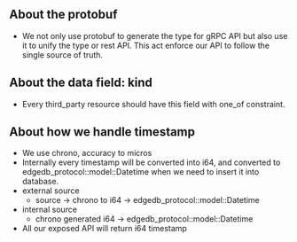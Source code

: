 

## About the protobuf

- We not only use protobuf to generate the type for gRPC API but also use it to unify the type or rest API. This act enforce our API to follow the single source of truth. 

## About the data field: kind

- Every third_party resource should have this field with one_of constraint.

## About how we handle timestamp

- We use chrono, accuracy to micros
- Internally every timestamp will be converted into i64, and converted to edgedb_protocol::model::Datetime when we need to insert it into database.
- external source 
  - source -> chrono to i64 -> edgedb_protocol::model::Datetime
- internal source
  - chrono generated i64 -> edgedb_protocol::model::Datetime
- All our exposed API will return i64 timestamp